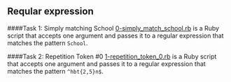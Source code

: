 ## Reqular expression

####Task 1: Simply matching School
[0-simply_match_school.rb](0-simply_match_school.rb) is a Ruby script that accepts one argument and passes it to a regular expression that matches the pattern `School`.

####Task 2: Repetition Token #0
[1-repetition_token_0.rb](1-repetition_token_0.rb) is a Ruby script that accepts one argument and passes it to a regular expression that matches the pattern `^hbt{2,5}n$`.
